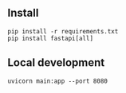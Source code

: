 ## Install
```
pip install -r requirements.txt
pip install fastapi[all]
```
## Local development
```
uvicorn main:app --port 8080
```
